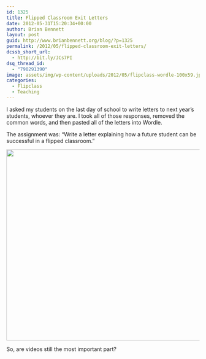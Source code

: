 ```yaml
---
id: 1325
title: Flipped Classroom Exit Letters
date: 2012-05-31T15:20:34+00:00
author: Brian Bennett
layout: post
guid: http://www.brianbennett.org/blog/?p=1325
permalink: /2012/05/flipped-classroom-exit-letters/
dcssb_short_url:
  - http://bit.ly/JCs7PI
dsq_thread_id:
  - "790291390"
image: assets/img/wp-content/uploads/2012/05/flipclass-wordle-100x59.jpg
categories:
  - Flipclass
  - Teaching
---
```

I asked my students on the last day of school to write letters to next year&#8217;s students, whoever they are. I took all of those responses, removed the common words, and then pasted all of the letters into Wordle.

The assignment was: &#8220;Write a letter explaining how a future student can be successful in a flipped classroom.&#8221;

[<img class="aligncenter size-full wp-image-1328" title="flipclass wordle" src="http://blog.ohheybrian.com/wp-content/uploads/2012/05/flipclass-wordle1.jpg" alt="" width="839" height="498" srcset="https://blog.ohheybrian.com/wp-content/uploads/2012/05/flipclass-wordle1.jpg 839w, https://blog.ohheybrian.com/wp-content/uploads/2012/05/flipclass-wordle1-300x178.jpg 300w, https://blog.ohheybrian.com/wp-content/uploads/2012/05/flipclass-wordle1-100x59.jpg 100w" sizes="(max-width: 839px) 100vw, 839px" />](http://blog.ohheybrian.com/wp-content/uploads/2012/05/flipclass-wordle1.jpg)

So, are videos still the most important part?

